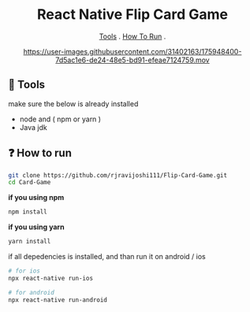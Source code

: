 
<h1 align="center">React Native Flip Card Game</h1>

<p align="center">
  <a href="#tools">Tools</a> .
  <a href="#how-to-use">How To Run</a> . 
</p>

<div align="center">
  
https://user-images.githubusercontent.com/31402163/175948400-7d5ac1e6-de24-48e5-bd91-efeae7124759.mov

</div>

## :memo: Tools
make sure the below is already installed
- node and ( npm or yarn )
- Java jdk

## :question: How to run

```sh
git clone https://github.com/rjravijoshi111/Flip-Card-Game.git
cd Card-Game
```

**if you using npm**
```zsh
npm install
```

**if you using yarn**
```zsh
yarn install
```

if all depedencies is installed, and than run it on android / ios

```sh
# for ios
npx react-native run-ios

# for android
npx react-native run-android

```
